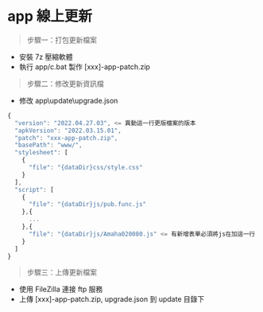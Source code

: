 # app 線上更新

> 步驟一：打包更新檔案

- 安裝 7z 壓縮軟體
- 執行 app/c.bat 製作 [xxx]-app-patch.zip

> 步驟二：修改更新資訊檔

- 修改 app\update\upgrade.json

```js
{
  "version": "2022.04.27.03", <= 異動這一行更版檔案的版本
  "apkVersion": "2022.03.15.01",
  "patch": "xxx-app-patch.zip",
  "basePath": "www/",
  "stylesheet": [
    {
      "file": "{dataDir}css/style.css"
    }
  ],
  "script": [
    {
      "file": "{dataDir}js/pub.func.js"
    },{
      ...
    },{
      "file": "{dataDir}js/Amaha020080.js" <= 有新增表單必須將js在加這一行
    }
  ]
}
```

> 步驟三：上傳更新檔案

- 使用 FileZilla 連接 ftp 服務
- 上傳 [xxx]-app-patch.zip, upgrade.json 到 update 目錄下
